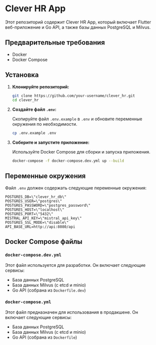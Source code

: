 # Clever HR App

Этот репозиторий содержит Clever HR App, который включает Flutter веб-приложение и Go API, а также базы данных PostgreSQL и Milvus.

## Предварительные требования
- Docker
- Docker Compose

## Установка

1. **Клонируйте репозиторий:**

   ```bash
   git clone https://github.com/your-username/clever_hr.git
   cd clever_hr
   ```

2. **Создайте файл `.env`:**

   Скопируйте файл `.env.example` в `.env` и обновите переменные окружения по необходимости.

   ```bash
   cp .env.example .env
   ```

3. **Соберите и запустите приложение:**

   Используйте Docker Compose для сборки и запуска приложения.

   ```bash
   docker-compose -f docker-compose.dev.yml up --build
   ```

## Переменные окружения

Файл `.env` должен содержать следующие переменные окружения:

```env
POSTGRES_DB=\"clever_hr_db\"
POSTGRES_USER=\"postgres\"
POSTGRES_PASSWORD=\"postgres_password\"
POSTGRES_HOST=\"localhost\"
POSTGRES_PORT=\"5432\"
MISTRAL_API_KEY=\"mistral_api_key\"
POSTGRES_SSL_MODE=\"disable\"
API_BASE_URL=http://api:8080/api
```

## Docker Compose файлы

### `docker-compose.dev.yml`

Этот файл используется для разработки. Он включает следующие сервисы:

- База данных PostgreSQL
- База данных Milvus (с etcd и minio)
- Go API (собрана из `Dockerfile.dev`)

### `docker-compose.yml`

Этот файл предназначен для использования в продакшене. Он включает следующие сервисы:

- База данных PostgreSQL
- База данных Milvus (с etcd и minio)
- Go API (собрана из `Dockerfile`)
